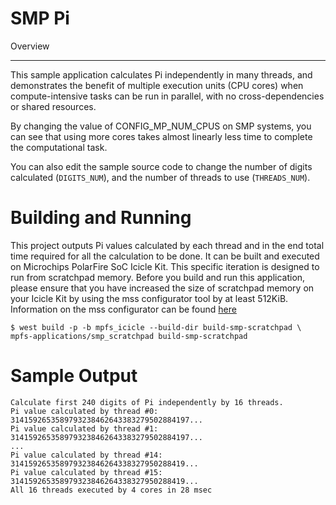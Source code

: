 # SMP Pi


Overview
********
This sample application calculates Pi independently in many threads, and
demonstrates the benefit of multiple execution units (CPU cores)
when compute-intensive tasks can be run in parallel, with
no cross-dependencies or shared resources.

By changing the value of CONFIG_MP_NUM_CPUS on SMP systems, you
can see that using more cores takes almost linearly less time
to complete the computational task.

You can also edit the sample source code to change the
number of digits calculated (``DIGITS_NUM``), and the
number of threads to use (``THREADS_NUM``).

Building and Running
====================

This project outputs Pi values calculated by each thread and in the end total time
required for all the calculation to be done. It can be built and executed
on Microchips PolarFire SoC Icicle Kit. This specific iteration is designed to run from scratchpad memory. Before you build and run this application, please ensure that you have increased the size of scratchpad memory on your Icicle Kit by using the mss configurator tool by at least 512KiB. Information on the mss configurator can be found [here](https://www.microchip.com/en-us/products/fpgas-and-plds/fpga-and-soc-design-tools/soc-fpga/polarfire-soc-mss-configurator)


```
$ west build -p -b mpfs_icicle --build-dir build-smp-scratchpad \
mpfs-applications/smp_scratchpad build-smp-scratchpad
```

Sample Output
=============

    Calculate first 240 digits of Pi independently by 16 threads.
    Pi value calculated by thread #0: 3141592653589793238462643383279502884197...
    Pi value calculated by thread #1: 3141592653589793238462643383279502884197...
    ...
    Pi value calculated by thread #14: 314159265358979323846264338327950288419...
    Pi value calculated by thread #15: 314159265358979323846264338327950288419...
    All 16 threads executed by 4 cores in 28 msec
